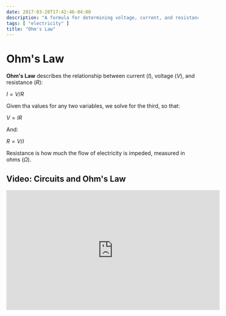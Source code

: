 ```yaml
---
date: 2017-03-28T17:42:46-04:00
description: "A formula for determining voltage, current, and resistance"
tags: [ "electricity" ]
title: "Ohm's Law"
---
```


# Ohm's Law

**Ohm's Law** describes the relationship between current ($I$), voltage ($V$), and resistance ($R$):

$I = V/R$

Given tha values for any two variables, we solve for the third, so that:

$V = IR$

And:

$R = V/I$ 

Resistance is how much the flow of electricity is impeded, measured in ohms ($Ω$).

## Video: Circuits and Ohm's Law

<iframe width="560" height="315" src="https://www.youtube.com/embed/F_vLWkkOETI" frameborder="0" allow="accelerometer; autoplay; clipboard-write; encrypted-media; gyroscope; picture-in-picture" allowfullscreen></iframe>